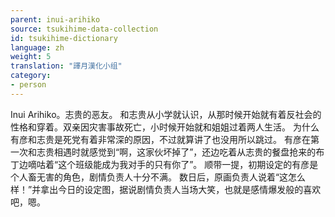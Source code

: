 ```yaml
---
parent: inui-arihiko
source: tsukihime-data-collection
id: tsukihime-dictionary
language: zh
weight: 5
translation: "譯月漢化小组"
category:
- person
---
```


Inui Arihiko。志贵的恶友。
和志贵从小学就认识，从那时候开始就有着反社会的性格和穿着。双亲因灾害事故死亡，小时候开始就和姐姐过着两人生活。
为什么有彦和志贵是死党有着非常深的原因，不过就算讲了也没用所以跳过。
有彦在第一次和志贵相遇时就感觉到“啊，这家伙坏掉了”，还边吃着从志贵的餐盘抢来的布丁边嘀咕着“这个班级能成为我对手的只有你了”。
顺带一提，初期设定的有彦是个人畜无害的角色，剧情负责人十分不满。
数日后，原画负责人说着“这怎么样！”并拿出今日的设定图，据说剧情负责人当场大笑，也就是感情爆发般的喜欢吧，嗯。
